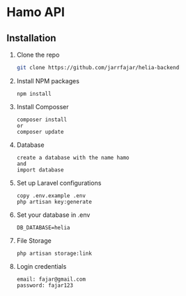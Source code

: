 # Hamo API
## Installation
1. Clone the repo

   ```bash
   git clone https://github.com/jarrfajar/helia-backend
   
   ```
2. Install NPM packages

   ```npm
   npm install
   ```
3. Install Composser

   ```composer
   composer install
   or
   composer update
   ```
4. Database

   ```laravel
   create a database with the name hamo
   and
   import database
   ```

5. Set up Laravel configurations

   ```laravel
   copy .env.example .env
   php artisan key:generate
   ```
6. Set your database in .env

   ```laravel
   DB_DATABASE=helia
   ```
7. File Storage

   ```laravel
   php artisan storage:link
   ```
8. Login credentials

   ```laravel
   email: fajar@gmail.com
   password: fajar123
   ```